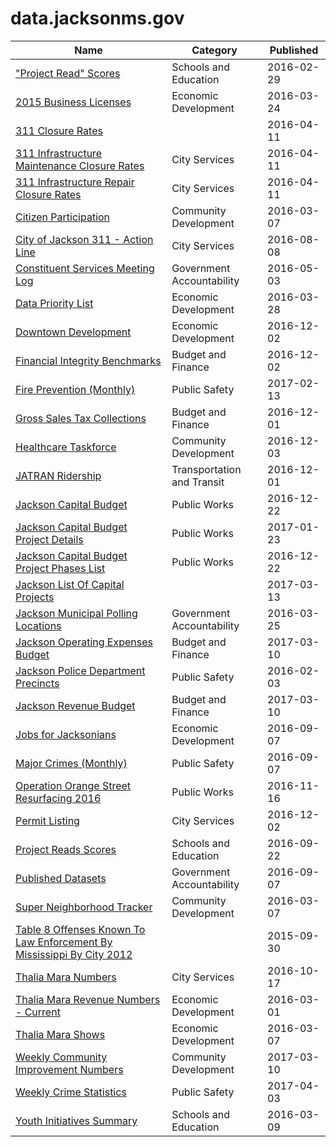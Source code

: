 # data.jacksonms.gov

Name | Category | Published
---- | -------- | ---------
["Project Read" Scores](../socrata/u62d-35dc.md) | Schools and Education | 2016-02-29
[2015 Business Licenses](../socrata/fp8k-m3rf.md) | Economic Development | 2016-03-24
[311 Closure Rates](../socrata/mm9n-e6vt.md) |  | 2016-04-11
[311 Infrastructure Maintenance Closure Rates](../socrata/jj2h-3ijx.md) | City Services | 2016-04-11
[311 Infrastructure Repair Closure Rates](../socrata/ux8v-53i8.md) | City Services | 2016-04-11
[Citizen Participation](../socrata/spr7-pdcc.md) | Community Development | 2016-03-07
[City of Jackson 311 - Action Line](../socrata/px66-ntug.md) | City Services | 2016-08-08
[Constituent Services Meeting Log](../socrata/n8hk-k676.md) | Government Accountability | 2016-05-03
[Data Priority List](../socrata/yjnx-i3j5.md) | Economic Development | 2016-03-28
[Downtown Development](../socrata/xikc-92rg.md) | Economic Development | 2016-12-02
[Financial Integrity Benchmarks](../socrata/wczt-d4tz.md) | Budget and Finance | 2016-12-02
[Fire Prevention (Monthly)](../socrata/88xq-e4s6.md) | Public Safety | 2017-02-13
[Gross Sales Tax Collections](../socrata/d36h-vd4y.md) | Budget and Finance | 2016-12-01
[Healthcare Taskforce](../socrata/7qmr-a7p8.md) | Community Development | 2016-12-03
[JATRAN Ridership](../socrata/7aht-3yba.md) | Transportation and Transit | 2016-12-01
[Jackson Capital Budget](../socrata/gm3p-a6ku.md) | Public Works | 2016-12-22
[Jackson Capital Budget Project Details](../socrata/hnq8-wv4i.md) | Public Works | 2017-01-23
[Jackson Capital Budget Project Phases List](../socrata/7f3h-pm6e.md) | Public Works | 2016-12-22
[Jackson List Of Capital Projects](../socrata/cay5-ipen.md) |  | 2017-03-13
[Jackson Municipal Polling Locations](../socrata/x82b-q8rg.md) | Government Accountability | 2016-03-25
[Jackson Operating Expenses Budget](../socrata/848a-grzs.md) | Budget and Finance | 2017-03-10
[Jackson Police Department Precincts](../socrata/7iie-a7r3.md) | Public Safety | 2016-02-03
[Jackson Revenue Budget](../socrata/bfxx-jarn.md) | Budget and Finance | 2017-03-10
[Jobs for Jacksonians](../socrata/fj2t-2ps5.md) | Economic Development | 2016-09-07
[Major Crimes (Monthly)](../socrata/8xyg-kbzy.md) | Public Safety | 2016-09-07
[Operation Orange Street Resurfacing 2016](../socrata/cmts-m2hf.md) | Public Works | 2016-11-16
[Permit Listing](../socrata/658t-2kwk.md) | City Services | 2016-12-02
[Project Reads Scores](../socrata/97iy-g8hk.md) | Schools and Education | 2016-09-22
[Published Datasets](../socrata/4atw-h7q2.md) | Government Accountability | 2016-09-07
[Super Neighborhood Tracker](../socrata/jcxs-qmaz.md) | Community Development | 2016-03-07
[Table 8 Offenses Known To Law Enforcement By Mississippi By City 2012](../socrata/u55u-qyg7.md) |  | 2015-09-30
[Thalia Mara Numbers](../socrata/wr52-jff7.md) | City Services | 2016-10-17
[Thalia Mara Revenue Numbers - Current](../socrata/n89e-qb3v.md) | Economic Development | 2016-03-01
[Thalia Mara Shows](../socrata/fcrk-mukz.md) | Economic Development | 2016-03-07
[Weekly Community Improvement Numbers](../socrata/6d4u-fgst.md) | Community Development | 2017-03-10
[Weekly Crime Statistics](../socrata/jiea-vc79.md) | Public Safety | 2017-04-03
[Youth Initiatives Summary](../socrata/jgru-k6ig.md) | Schools and Education | 2016-03-09

